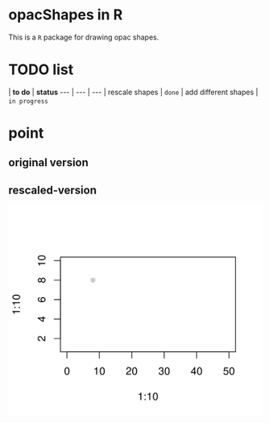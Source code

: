 # opacShapes in R
This is a `R` package for drawing opac shapes.

# TODO list
| __to do__ | __status__
--- | --- | ---
| rescale shapes | `done`
| add different shapes | `in progress`

# point
## original version


## rescaled-version

![png](./vignettes/rescaled-version.png)
